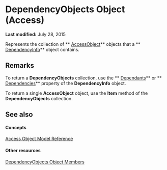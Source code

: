 
# DependencyObjects Object (Access)

 **Last modified:** July 28, 2015

Represents the collection of  ** [AccessObject](8a770b33-5bff-120a-6707-ca214ee5ced3.md)** objects that a ** [DependencyInfo](46ccdc3f-0101-5d81-8c01-ac37f139a2bc.md)** object contains.

## Remarks

To return a  **DependencyObjects** collection, use the ** [Dependants](e742f1ce-0616-491a-cc60-28afaa3e1bae.md)** or ** [Dependencies](412c0237-464b-0790-5518-1266d9ded8a9.md)** property of the **DependencyInfo** object.

To return a single  **AccessObject** object, use the **Item** method of the **DependencyObjects** collection.


## See also


#### Concepts


 [Access Object Model Reference](2de134a4-6c5c-d2a3-8377-f4dd973ba650.md)
#### Other resources


 [DependencyObjects Object Members](02076b51-3706-fa3f-2427-7be55f24bbc9.md)
